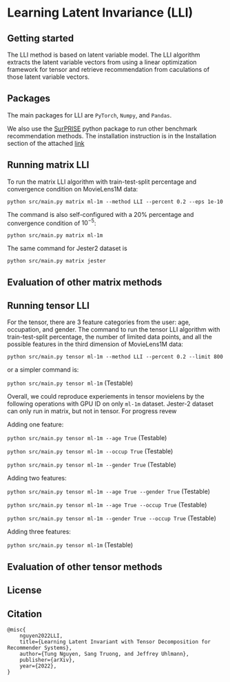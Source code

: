 # Learning Latent Invariance (LLI)

Getting started
---------------
The LLI method is based on latent variable model. The LLI algorithm extracts the latent variable vectors from using a linear optimization framework for tensor and retrieve recommendation from caculations of those latent variable vectors.

Packages
--------
The main packages for LLI are ```PyTorch```, ```Numpy```, and ```Pandas```. 

We also use the [SurPRISE](http://surpriselib.com) python package to run other benchmark recommendation methods. The installation instruction is in the Installation section of the attached [link](https://github.com/NicolasHug/Surprise/tree/fa7455880192383f01475162b4cbd310d91d29ca)

Running matrix LLI
------------------

To run the matrix LLI algorithm with train-test-split percentage and convergence condition on MovieLens1M data:

```python src/main.py matrix ml-1m --method LLI --percent 0.2 --eps 1e-10```

The command is also self-configured with a 20% percentage and convergence condition of $10^{-5}$:

```python src/main.py matrix ml-1m```

The same command for Jester2 dataset is 

```python src/main.py matrix jester```

Evaluation of other matrix methods
----------------------------------


Running tensor LLI
------------------

For the tensor, there are 3 feature categories from the user: age, occupation, and gender. The 
command to run the tensor LLI algorithm with train-test-split percentage, the number of limited data points, 
and all the possible features in the third dimension of MovieLens1M data:

```python src/main.py tensor ml-1m --method LLI --percent 0.2 --limit 800```

or a simpler command is:

```python src/main.py tensor ml-1m``` (Testable)


Overall, we could reproduce experiements in tensor movielens by the following operations with GPU ID on only ```ml-1m``` dataset. Jester-2 dataset can only run in matrix, but not in tensor. For progress revew

Adding one feature:

```python src/main.py tensor ml-1m --age True``` (Testable)

```python src/main.py tensor ml-1m --occup True``` (Testable)

```python src/main.py tensor ml-1m --gender True``` (Testable)

Adding two features:

```python src/main.py tensor ml-1m --age True --gender True``` (Testable)

```python src/main.py tensor ml-1m --age True --occup True``` (Testable)

```python src/main.py tensor ml-1m --gender True --occup True``` (Testable)


Adding three features:

```python src/main.py tensor ml-1m``` (Testable)


Evaluation of other tensor methods
----------------------------------

License
-------


Citation
------------
```
@misc{
    nguyen2022LLI,
    title={Learning Latent Invariant with Tensor Decomposition for Recommender Systems},
    author={Tung Nguyen, Sang Truong, and Jeffrey Uhlmann},
    publisher={arXiv},
    year={2022},
}
```
